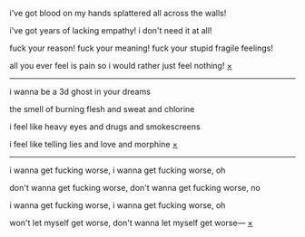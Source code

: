 i've got blood on my hands splattered all across the walls!

i've got years of lacking empathy! i don't need it at all!

fuck your reason! fuck your meaning! fuck your stupid fragile feelings!

all you ever feel is pain so i would rather just feel nothing! [×](https://open.spotify.com/track/42NO1CgBdqn9jm0bZ2zpQp)

***

i wanna be a 3d ghost in your dreams

the smell of burning flesh and sweat and chlorine

i feel like heavy eyes and drugs and smokescreens

i feel like telling lies and love and morphine [×](https://open.spotify.com/track/56lS40vp0sFpgFwvVle1I8)

***

i wanna get fucking worse, i wanna get fucking worse, oh

don't wanna get fucking worse, don't wanna get fucking worse, no

i wanna get fucking worse, i wanna get fucking worse, oh

won't let myself get worse, don't wanna let myself get worse— [×](https://open.spotify.com/track/3kUnMYg05ughCG68fgMDH1)

